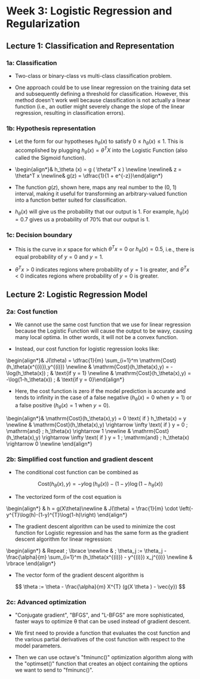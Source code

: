# Week 3: Logistic Regression and Regularization

## Lecture 1: Classification and Representation

### 1a: Classification

* Two-class or binary-class vs multi-class classification problem.

* One approach could be to use linear regression on the training data set and subsequently defining a threshold for classification. However, this method doesn't work well because classification is not actually a linear function (i.e., an outlier might severely change the slope of the linear regression, resulting in classification errors).

### 1b: Hypothesis representation

* Let the form for our hypotheses $h_\theta(x)$ to satisfy $0 \leq h_\theta(x) \leq 1$. This is accomplished by plugging $h_\theta(x) = \theta^T X$ into the Logistic Function (also called the Sigmoid function).

* \begin{align*}& h_\theta (x) = g ( \theta^T x ) \newline \newline& z = \theta^T x \newline& g(z) = \dfrac{1}{1 + e^{-z}}\end{align*}

* The function $g(z)$, shown here, maps any real number to the (0, 1) interval, making it useful for transforming an arbitrary-valued function into a function better suited for classification.

* $h_\theta(x)$ will give us the probability that our output is 1. For example, $h_\theta(x) = 0.7$ gives us a probability of 70% that our output is 1.

### 1c: Decision boundary

* This is the curve in $x$ space for which $\theta^T x = 0$ or $h_\theta (x) = 0.5$, i.e., there is equal probability of $y=0$ and $y=1$.

* $\theta^T x > 0$ indicates regions where probability of $y=1$ is greater, and $\theta^T x < 0$ indicates regions where probability of $y=0$ is greater.

## Lecture 2: Logistic Regression Model

### 2a: Cost function

* We cannot use the same cost function that we use for linear regression because the Logistic Function will cause the output to be wavy, causing many local optima. In other words, it will not be a convex function.

* Instead, our cost function for logistic regression looks like:

\begin{align*}& J(\theta) = \dfrac{1}{m} \sum_{i=1}^m \mathrm{Cost}(h_\theta(x^{(i)}),y^{(i)}) \newline & \mathrm{Cost}(h_\theta(x),y) = -\log(h_\theta(x)) \; & \text{if y = 1} \newline & \mathrm{Cost}(h_\theta(x),y) = -\log(1-h_\theta(x)) \; & \text{if y = 0}\end{align*}

* Here, the cost function is zero if the model prediction is accurate and tends to infinity in the case of a false negative ($h_\theta(x)=0$ when $y=1$) or a false positive ($h_\theta(x)=1$ when $y=0$).

\begin{align*}& \mathrm{Cost}(h_\theta(x),y) = 0 \text{ if } h_\theta(x) = y \newline & \mathrm{Cost}(h_\theta(x),y) \rightarrow \infty \text{ if } y = 0 \; \mathrm{and} \; h_\theta(x) \rightarrow 1 \newline & \mathrm{Cost}(h_\theta(x),y) \rightarrow \infty \text{ if } y = 1 \; \mathrm{and} \; h_\theta(x) \rightarrow 0 \newline \end{align*}

### 2b: Simplified cost function and gradient descent

* The conditional cost function can be combined as 

$$ \mathrm{Cost}(h_\theta(x),y) = - y \log(h_\theta(x)) - (1 - y) \log(1 - h_\theta(x))$$

* The vectorized form of the cost equation is

\begin{align*} & h = g(X\theta)\newline & J(\theta) = \frac{1}{m} \cdot \left(-y^{T}\log(h)-(1-y)^{T}\log(1-h)\right) \end{align*}

* The gradient descent algorithm can be used to minimize the cost function for Logistic regression and has the same form as the gradient descent algorithm for linear regression:

\begin{align*} & Repeat \; \lbrace \newline & \; \theta_j := \theta_j - \frac{\alpha}{m} \sum_{i=1}^m (h_\theta(x^{(i)}) - y^{(i)}) x_j^{(i)} \newline & \rbrace \end{align*}

* The vector form of the gradient descent algorithm is 

$$ \theta := \theta - \frac{\alpha}{m} X^{T} (g(X \theta ) - \vec{y}) $$


### 2c: Advanced optimization

* "Conjugate gradient", "BFGS", and "L-BFGS" are more sophisticated, faster ways to optimize θ that can be used instead of gradient descent.

* We first need to provide a function that evaluates the cost function and the various partial derivatives of the cost function with respect to the model parameters.

* Then we can use octave's "fminunc()" optimization algorithm along with the "optimset()" function that creates an object containing the options we want to send to "fminunc()".